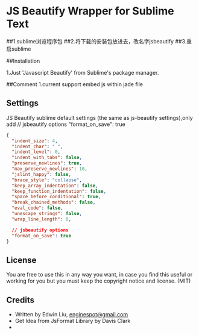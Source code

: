 # JS Beautify Wrapper for Sublime Text
##1.sublime浏览程序包
##2.将下载的安装包放进去，改名字jsbeautify
##3.重启sublime


##Installation

1.Just 'Javascript Beautify' from Sublime's package manager.


##Comment
1.current support embed js within jade file


## Settings
JS Beautify sublime default settings (the same as js-beautify settings),only add 
// jsbeautify options
  "format_on_save": true

```json
{
  "indent_size": 4,
  "indent_char": " ",
  "indent_level": 0,
  "indent_with_tabs": false,
  "preserve_newlines": true,
  "max_preserve_newlines": 10,
  "jslint_happy": false,
  "brace_style": "collapse",
  "keep_array_indentation": false,
  "keep_function_indentation": false,
  "space_before_conditional": true,
  "break_chained_methods": false,
  "eval_code": false,
  "unescape_strings": false,
  "wrap_line_length": 0,

  // jsbeautify options
  "format_on_save": true
}
```

## License

You are free to use this in any way you want, in case you find this
useful or working for you but you must keep the copyright notice and license. (MIT)

## Credits
* Written by Edwin Liu, <enginespot@gmail.com>
* Get Idea from JsFormat Library by Davis Clark
* 


